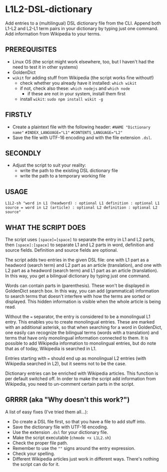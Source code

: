 # L1L2-DSL-dictionary
Add entries to a (multilingual) DSL dictionary file from the CLI. Append both L1-L2 and L2-L1 term pairs in your dictionary by typing just one command. Add information from Wikipedia to your terms.

## PREREQUISITES
* Linux OS (the script might work elsewhere, too, but I haven't had the need to test it in other systems)
* GoldenDict
* ``wikit`` for adding stuff from Wikipedia (the script works fine without!)
  * check whether you already have it installed: ``which wikit``
  * if not, check also these: ``which nodejs`` and ``which node``
    * if these are not in your system, install them first
  * install ``wikit``: ``sudo npm install wikit -g``

## FIRSTLY
* Create a plaintext file with the following header:
  ``#NAME "Dictionary name"``
  ``#INDEX_LANGUAGE="L1"``
  ``#CONTENTS_LANGUAGE="L2"``
* Save the file with UTF-16 encoding and with the file extension ``.dsl``.

## SECONDLY
* Adjust the script to suit your reality:
  * write the path to the existing DSL dictionary file
  * write the path to a temporary working file

## USAGE
  ``L1L2-sh "word in L1 (headword) : optional L1 definition : optional L1 source = word in L2 (article) : optional L2 definition : optional L2 source"``

## WHAT THE SCRIPT DOES
The script uses ``[space]=[space]`` to separate the entry in L1 and L2 parts, then ``[space]:[space]`` to separate L1 and L2 parts in word, definition and source fields. Definition and source fields are optional.

The script adds two entries in the given DSL file: one with L1 part as a headword (search term) and L2 part as an article (translation), and one with L2 part as a headword (search term) and L1 part as an article (translation). In this way, you get a bilingual dictionary by typing just one command.

Words can contain parts in (parenthesis). These won't be displayed in GoldenDict search box. In this way, you can add (grammatical) information to search terms that doesn't interfere with how the terms are sorted or displayed. This hidden information is visible when the whole article is being read.

Without the ``=`` separator, the entry is considered to be a monolingual L1 entry. This enables you to create monolingual entries. These are marked with an additional asterisk, so that when searching for a word in GoldenDict, one easily can recognize the bilingual terms (words with a translation) and terms that have only monolingual information connected to them. It is possible to add Wikipedia information to monolingual entries, but do note that as of today, Wikipedia is searched in L1. 

Entries starting with ``=`` should end up as monolingual L2 entries (with Wikipedia searched in L2), but it seems not to be the case.

Dictionary entries can be enriched with Wikipedia articles. This function is per default switched off. In order to make the script add information from Wikipedia, you need to un-comment certain parts in the script.

## GRRRR (aka "Why doesn't this work?")
A list of easy fixes (I've tried them all...):
* Do create a DSL file first, so that you have a file to add stuff into.
* Save the dictionary file with UTF-16 encoding.
* Use the extension ``.dsl`` for your dictionary file.
* Make the script executable (``chmode +x L1L2.sh``)
* Check the proper file path.
* Remember to use the ``""`` signs around the entry expression.
* Check your spelling.
* Different Wikipedia articles just work in different ways. There's nothing the script can do for it.
